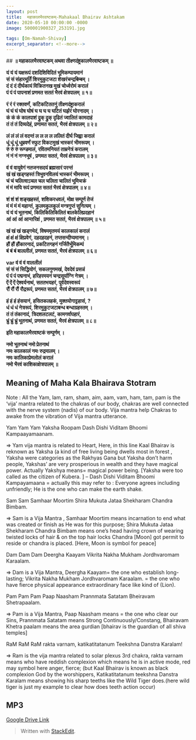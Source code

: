```yaml
---
layout: post
title:  महाकालभैरवाष्टकम्-Mahakaal Bhairav Ashtakam
date: 2020-05-10 00:00:00 -0000
image: 500001900327_253191.jpg

tags: [Om-Namah-Shivay]
excerpt_separator: <!--more-->
---
```


 <!--more-->


﻿## **॥ महाकालभैरवाष्टकम् अथवा तीक्ष्णदंष्ट्रकालभैरवाष्टकम् ॥**


**यं यं यं यक्षरूपं दशदिशिविदितं भूमिकम्पायमानं**  
**सं सं संहारमूर्तिं शिरमुकुटजटा शेखरंचन्द्रबिम्बम् ।**  
**दं दं दं दीर्घकायं विक्रितनख मुखं चोर्ध्वरोमं करालं**  
**पं पं पं पापनाशं प्रणमत सततं भैरवं क्षेत्रपालम् ॥ १॥**  
  
**रं रं रं रक्तवर्णं, कटिकटिततनुं तीक्ष्णदंष्ट्राकरालं**  
**घं घं घं घोष घोषं घ घ घ घ घटितं घर्झरं घोरनादम् ।**  
**कं कं कं कालपाशं द्रुक् द्रुक् दृढितं ज्वालितं कामदाहं**  
**तं तं तं दिव्यदेहं, प्रणामत सततं, भैरवं क्षेत्रपालम् ॥ २॥**  
  
**लं लं लं लं वदन्तं ल ल ल ल ललितं दीर्घ जिह्वा करालं**  
**धूं धूं धूं धूम्रवर्णं स्फुट विकटमुखं भास्करं भीमरूपम् ।**  
**रुं रुं रुं रूण्डमालं, रवितमनियतं ताम्रनेत्रं करालम्**  
**नं नं नं नग्नभूषं , प्रणमत सततं, भैरवं क्षेत्रपालम् ॥ ३॥**  
  
**वं वं वायुवेगं नतजनसदयं ब्रह्मसारं परन्तं**  
**खं खं खड्गहस्तं त्रिभुवनविलयं भास्करं भीमरूपम् ।**  
**चं चं चलित्वाऽचल चल चलिता चालितं भूमिचक्रं**  
**मं मं मायि रूपं प्रणमत सततं भैरवं क्षेत्रपालम् ॥ ४॥**  
  
**शं शं शं शङ्खहस्तं, शशिकरधवलं, मोक्ष सम्पूर्ण तेजं**  
**मं मं मं मं महान्तं, कुलमकुलकुलं मन्त्रगुप्तं सुनित्यम् ।**  
**यं यं यं भूतनाथं, किलिकिलिकिलितं बालकेलिप्रदहानं**  
**आं आं आं आन्तरिक्षं , प्रणमत सततं, भैरवं क्षेत्रपालम् ॥ ५॥**  
  
**खं खं खं खड्गभेदं, विषममृतमयं कालकालं करालं**  
**क्षं क्षं क्षं क्षिप्रवेगं, दहदहदहनं, तप्तसन्दीप्यमानम् ।**  
**हौं हौं हौंकारनादं, प्रकटितगहनं गर्जितैर्भूमिकम्पं**  
**बं बं बं बाललीलं, प्रणमत सततं, भैरवं क्षेत्रपालम् ॥ ६॥**  
  
**var वं वं वं वाललीलं**  
**सं सं सं सिद्धियोगं, सकलगुणमखं, देवदेवं प्रसन्नं**  
**पं पं पं पद्मनाभं, हरिहरमयनं चन्द्रसूर्याग्नि नेत्रम् ।**  
**ऐं ऐं ऐं ऐश्वर्यनाथं, सततभयहरं, पूर्वदेवस्वरूपं**  
**रौं रौं रौं रौद्ररूपं, प्रणमत सततं, भैरवं क्षेत्रपालम् ॥ ७॥**  
  
**हं हं हं हंसयानं, हसितकलहकं, मुक्तयोगाट्टहासं, ?**  
**धं धं धं नेत्ररूपं, शिरमुकुटजटाबन्ध बन्धाग्रहस्तम् ।**  
**तं तं तंकानादं, त्रिदशलटलटं, कामगर्वापहारं,**  
**भ्रुं भ्रुं भ्रुं भूतनाथं, प्रणमत सततं, भैरवं क्षेत्रपालम् ॥ ८॥**

**इति महाकालभैरवाष्टकं सम्पूर्णम् ।**

**नमो भूतनाथं नमो प्रेतनाथं**  
**नमः कालकालं नमः रुद्रमालम् ।**  
**नमः कालिकाप्रेमलोलं करालं**  
**नमो भैरवं काशिकाक्षेत्रपालम् ॥**

## Meaning of Maha Kala Bhairava Stotram

Note : All the Yam, lam, ram, sham, aim, aam, vam, ham, tam, pam is the ‘vija’ mantra related to the chakras of our body, chakras are well connected with the nerve system (nadis) of our body. Vija mantra help Chakras to awake from the vibration of Vija mantra utterance.

Yam Yam Yam Yaksha Roopam Dash Dishi Viditam Bhoomi Kampaayamaanam.

=> Yam vija mantra is related to Heart, Here, in this line Kaal Bhairav is reknown as Yaksha (a kind of free living being dwells most in forest , Yaksha were categories as the Rakhyas Gana but Yaksha don’t harm people, Yakshas’ are very prosperious in wealth and they have magical power. Actually Yakshya means= magical power being. [Yaksha were too called as the citizen of Kubera. ] – Dash Dishi Viditam Bhoomi Kampayamaana = actually this may refer to : Everyone agrees including unfriendly; He is the one who can make the earth shake.

Sam Sam Samhaar Moortim Shira Mukuta Jataa Shekharam Chandra Bimbam.

=> Sam is a Vija Mantra , Samhaar Moortim means incarnation to end what was created or finish as He was for this purpose; Shira Mukuta Jataa Shekharam Chandra Bimbam means one’s head having crown of wearing twisted locks of hair & on the top hair locks Chandra [Moon] got permit to reside or chandra is placed. [Here, Moon is symbol for peace]

Dam Dam Dam Deergha Kaayam Vikrita Nakha Mukham Jordhvaromam Karaalam.

=> Dam is a Vija Mantra, Deergha Kaayam= the one who establish long-lasting; Vikrita Nakha Mukham Jordhvaromam Karaalam. = the one who have fierce physical appearance extraordinary face like kind of (Lion).

Pam Pam Pam Paap Naasham Prannmata Satatam Bheiravam Shetrapaalam.

=> Pam is a Vija Mantra, Paap Naasham means = the one who clear our Sins, Prannmata Satatam means Strong Continuously/Constang, Bhairavam Khetra paalam means the area gurdian [bhairav is the guardian of all shiva temples]

RaM RaM RaM rakta varnam, katikatitatanum Teekshna Danstra Karalam!

=> Ram is the vija mantra related to solar plexus 3rd chakra, rakta varnam means who have reddish complexion which means he is in active mode, red may symbol here anger, fierce; (but Kaal Bhairav is known as black complexion God by the worshippers, Katikatitatanum teekshna Danstra Karalam means showing his sharp teeths like the Wild Tiger does.(here wild tiger is just my example to clear how does teeth action occur)

## MP3

[Google Drive Link][Google Drive Link]

[Google Drive Link]: https://drive.google.com/file/d/1KvwS3cKsc6gzGGJViei_-Hwn56Wx2HwH/view?usp=sharing
> Written with [StackEdit](https://stackedit.io/).
